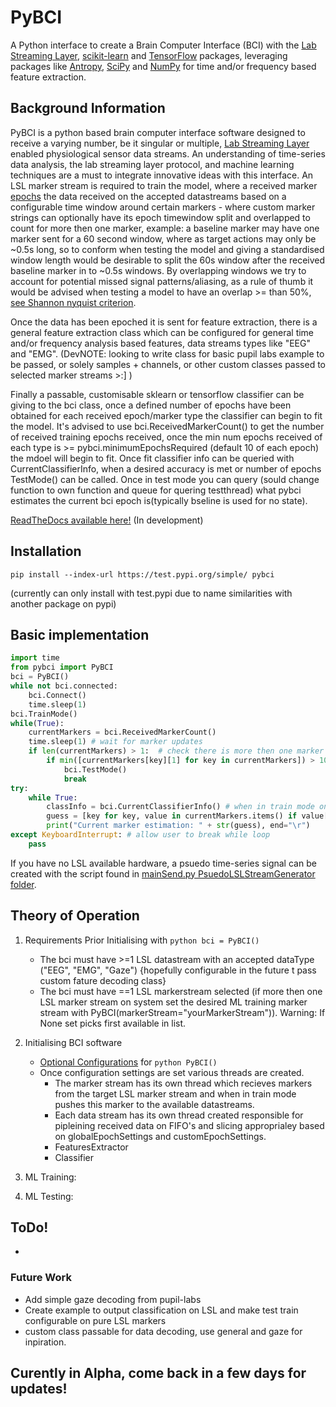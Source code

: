 # PyBCI
A Python interface to create a Brain Computer Interface (BCI) with the [Lab Streaming Layer](https://github.com/sccn/labstreaminglayer), [scikit-learn](https://scikit-learn.org/stable/#) and [TensorFlow](https://www.tensorflow.org/install) packages, leveraging packages like [Antropy](https://github.com/raphaelvallat/antropy), [SciPy](https://scipy.org/) and [NumPy](https://numpy.org/) for time and/or frequency based feature extraction.

## Background Information
PyBCI is a python based brain computer interface software designed to receive a varying number, be it singular or multiple, [Lab Streaming Layer](https://github.com/sccn/labstreaminglayer) enabled physiological sensor data streams. An understanding of time-series data analysis, the lab streaming layer protocol, and machine learning techniques are a must to integrate innovative ideas with this interface.
An LSL marker stream is required to train the model, where a received marker [epochs](https://www.google.com/search?q=epochs+definition&rlz=1C1CHBF_en-GBGB921GB921&sxsrf=APwXEddAlMkYQ6MqziIvXbvsCxl3SjySNA%3A1684343462996&ei=pgplZJK2PJiigAaErrWwCw&oq=epochs+def&gs_lcp=Cgxnd3Mtd2l6LXNlcnAQAxgAMg0IABCKBRCRAhBGEPkBMgUIABCABDIFCAAQgAQyBQgAEIAEMggIABAWEB4QDzIICAAQFhAeEA8yBggAEBYQHjIGCAAQFhAeMgYIABAWEB4yCQgAEBYQHhDxBDoHCCMQsAMQJzoKCAAQRxDWBBCwAzoHCCMQigUQJzoHCAAQigUQQzoNCAAQigUQsQMQgwEQQzoICAAQigUQkQJKBAhBGABQmAZYwQhgzw5oAXABeACAAYYBiAHBA5IBAzEuM5gBAKABAcgBCsABAQ&sclient=gws-wiz-serp) the data received on the accepted datastreams based on a configurable time window around certain markers - where custom marker strings can optionally have its epoch timewindow split and overlapped to count for more then one marker, example: a baseline marker may have one marker sent for a 60 second window, where as target actions may only be ~0.5s long, so to conform when testing the model and giving a standardised window length would be desirable to split the 60s window after the received baseline marker in to ~0.5s windows. By overlapping windows we try to account for potential missed signal patterns/aliasing, as a rule of thumb it would be advised when testing a model to have an overlap >= than 50%, [see Shannon nyquist criterion](https://en.wikipedia.org/wiki/Nyquist%E2%80%93Shannon_sampling_theorem).

Once the data has been epoched it is sent for feature extraction, there is a general feature extraction class which can be configured for general time and/or frequency analysis based features, data streams types like "EEG" and "EMG". (DevNOTE: looking to write class for basic pupil labs example to be passed, or solely samples + channels, or other custom classes passed to selected marker streams >:] )

Finally a passable, customisable sklearn or tensorflow classifier can be giving to the bci class, once a defined number of epochs have been obtained for each received epoch/marker type the classifier can begin to fit the model. It's advised to use bci.ReceivedMarkerCount() to get the number of received training epochs received, once the min num epochs received of each type is >= pybci.minimumEpochsRequired (default 10 of each epoch) the mdoel will begin to fit. Once fit classifier info can be queried with CurrentClassifierInfo, when a desired accuracy is met or number of epochs TestMode() can be called. Once in test mode you can query (sould change function to own function and queue for quering testthread) what pybci estimates the current bci epoch is(typically bseline is used for no state).


[ReadTheDocs available here!](https://pybci.readthedocs.io/en/latest/) (In development)

## Installation
```
pip install --index-url https://test.pypi.org/simple/ pybci
```
(currently can only install with test.pypi due to name similarities with another package on pypi)

## Basic implementation
```python
import time
from pybci import PyBCI
bci = PyBCI()
while not bci.connected:
    bci.Connect()
    time.sleep(1)
bci.TrainMode()
while(True):
    currentMarkers = bci.ReceivedMarkerCount()
    time.sleep(1) # wait for marker updates
    if len(currentMarkers) > 1:  # check there is more then one marker type received
        if min([currentMarkers[key][1] for key in currentMarkers]) > 10:
            bci.TestMode()
            break 
try:
    while True:
        classInfo = bci.CurrentClassifierInfo() # when in train mode only y_pred returned
        guess = [key for key, value in currentMarkers.items() if value[0] == classInfo["y_pred"]]
        print("Current marker estimation: " + str(guess), end="\r")
except KeyboardInterrupt: # allow user to break while loop
    pass
```
If you have no LSL available hardware, a psuedo time-series signal can be created with the script found in [mainSend.py PsuedoLSLStreamGenerator folder](https://github.com/LMBooth/pybci/blob/main/pybci/Examples/PsuedoLSLStreamGenerator/mainSend.py). 


## Theory of Operation
1. Requirements Prior Initialising with ```python bci = PyBCI() ```
    - The bci must have >=1 LSL datastream with an accepted dataType ("EEG", "EMG", "Gaze") {hopefully configurable in the future t pass custom fature decoding class}
    - The bci must have ==1 LSL markerstream selected (if more then one LSL marker stream on system set the desired ML training marker stream with PyBCI(markerStream="yourMarkerStream")). Warning: If None set picks first available in list.
2. Initialising BCI software
    - [Optional Configurations](https://pybci.readthedocs.io/en/latest/api/PyBCI.html) for ```python PyBCI() ```
    - Once configuration settings are set various threads are created.
        - The marker stream has its own thread which recieves markers from the target LSL marker stream and when in train mode pushes this marker to the available datastreams. 
        - Each data stream has its own thread created responsible for pipleining received data on FIFO's and slicing approprialey based on globalEpochSettings and customEpochSettings.
        - FeaturesExtractor
        - Classifier
    
3. ML Training:
  
4. ML Testing:

## ToDo!
- 
### Future Work
- Add simple gaze decoding from pupil-labs
- Create example to output classification on LSL and make test train configurable on pure LSL markers 
- custom class passable for data decoding, use general and gaze for inpiration. 

## Curently in Alpha, come back in a few days for updates!
